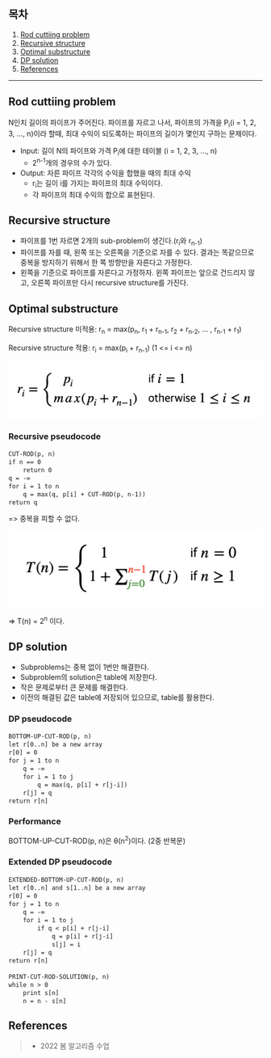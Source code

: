 ## 목차

1. [Rod cuttiing problem](#rod-cuttiing-problem)
2. [Recursive structure](#recursive-structure)
3. [Optimal substructure](#optimal-substructure)
4. [DP solution](#dp-solution)
5. [References](#references)

---

## Rod cuttiing problem
N인치 길이의 파이프가 주어진다. 파이프를 자르고 나서, 파이프의 가격을 P<sub>i</sub>(i = 1, 2, 3, ..., n)이라 할때, 최대 수익이 되도록하는 파이프의 길이가 몇인지 구하는 문제이다.

+ Input: 길이 N의 파이프와 가격 P<sub>i</sub>에 대한 테이블 (i = 1, 2, 3, ..., n)
    + 2<sup>n-1</sup>개의 경우의 수가 있다.
+ Output: 자른 파이프 각각의 수익을 합했을 때의 최대 수익
    + r<sub>i</sub>는 길이 i를 가지는 파이프의 최대 수익이다.
    + 각 파이프의 최대 수익의 합으로 표현된다.

## Recursive structure
+ 파이프를 1번 자르면 2개의 sub-problem이 생긴다.(r<sub>i</sub>와 r<sub>n-1</sub>) 
+ 파이프를 자를 때, 왼쪽 또는 오른쪽을 기준으로 자를 수 있다. 결과는 똑같으므로 중복을 방지하기 위해서 한 쪽 방향만을 자른다고 가정한다.
+ 왼쪽을 기준으로 파이프를 자른다고 가정하자. 왼쪽 파이프는 앞으로 건드리지 않고, 오른쪽 파이프만 다시 recursive structure를 가진다.

## Optimal substructure
Recursive structure 미적용: r<sub>n</sub> = max(p<sub>n</sub>, r<sub>1</sub> + r<sub>n-1</sub>, r<sub>2</sub> + r<sub>n-2</sub>, ... , r<sub>n-1</sub> + r<sub>1</sub>)

Recursive structure 적용: r<sub>i</sub> = max(p<sub>i</sub> + r<sub>n-1</sub>) (1 <= i <= n)

![](../../image/dynamic_programming/rod_cutting/opt.png)

### Recursive pseudocode

    CUT-ROD(p, n)
    if n == 0
        return 0
    q = -∞
    for i = 1 to n
        q = max(q, p[i] + CUT-ROD(p, n-1))
    return q

=> 중복을 피할 수 없다.

![](../../image/dynamic_programming/rod_cutting/recursive%20pseudocode%20time%20complexity.png)

=> T(n) = 2<sup>n</sup> 이다.

## DP solution
+ Subproblems는 중복 없이 1번만 해결한다.
+ Subproblem의 solution은 table에 저장한다.
+ 작은 문제로부터 큰 문제를 해결한다.
+ 이전의 해결된 값은 table에 저장되어 있으므로, table를 활용한다.

### DP pseudocode

    BOTTOM-UP-CUT-ROD(p, n)
    let r[0..n] be a new array
    r[0] = 0
    for j = 1 to n
        q = -∞
        for i = 1 to j
            q = max(q, p[i] + r[j-i])
        r[j] = q
    return r[n]

### Performance
BOTTOM-UP-CUT-ROD(p, n)은 θ(n<sup>2</sup>)이다. (2중 반복문)


### Extended DP pseudocode

    EXTENDED-BOTTOM-UP-CUT-ROD(p, n)
    let r[0..n] and s[1..n] be a new array
    r[0] = 0
    for j = 1 to n
        q = -∞
        for i = 1 to j
            if q < p[i] + r[j-i]
                q = p[i] + r[j-i]
                s[j] = i
        r[j] = q
    return r[n]

    PRINT-CUT-ROD-SOLUTION(p, n)
    while n > 0
        print s[n]
        n = n - s[n]

## References
> + 2022 봄 알고리즘 수업